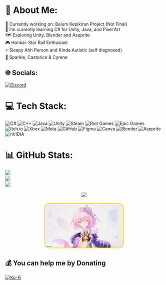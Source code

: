 # 💫 About Me:
🔭 Currently working on: Belum Kepikiran Project (Not Final)<br>🌱 I’m currently learning C# for Unity, Java, and Pixel Art<br>🗺️ Exploring Unity, Blender and Aseprite<br>🎮 Honkai: Star Rail Enthusiast<br>⚡ Sleepy Ahh Person and Kinda Autistic (self diagnosed)<br>💍 Sparkle, Castorice & Cyrene


## 🌐 Socials:
[![Discord](https://img.shields.io/badge/Discord-%237289DA.svg?logo=discord&logoColor=white)](https://discord.gg/erwushwush) 

# 💻 Tech Stack:
![C#](https://img.shields.io/badge/c%23-%23239120.svg?style=for-the-badge&logo=csharp&logoColor=white) ![C++](https://img.shields.io/badge/c++-%2300599C.svg?style=for-the-badge&logo=c%2B%2B&logoColor=white) ![Java](https://img.shields.io/badge/java-%23ED8B00.svg?style=for-the-badge&logo=openjdk&logoColor=white) ![Unity](https://img.shields.io/badge/unity-%23000000.svg?style=for-the-badge&logo=unity&logoColor=white) ![Steam](https://img.shields.io/badge/steam-%23000000.svg?style=for-the-badge&logo=steam&logoColor=white) ![Riot Games](https://img.shields.io/badge/riotgames-D32936.svg?style=for-the-badge&logo=riotgames&logoColor=white) ![Epic Games](https://img.shields.io/badge/epicgames-%23313131.svg?style=for-the-badge&logo=epicgames&logoColor=white) ![Itch.io](https://img.shields.io/badge/Itch-%23FF0B34.svg?style=for-the-badge&logo=Itch.io&logoColor=white) ![Xbox](https://img.shields.io/badge/xbox-%23107C10.svg?style=for-the-badge&logo=xbox&logoColor=white) ![Meta](https://img.shields.io/badge/Meta-%230467DF.svg?style=for-the-badge&logo=Meta&logoColor=white) ![GitHub](https://img.shields.io/badge/github-%23121011.svg?style=for-the-badge&logo=github&logoColor=white) ![Figma](https://img.shields.io/badge/figma-%23F24E1E.svg?style=for-the-badge&logo=figma&logoColor=white) ![Canva](https://img.shields.io/badge/Canva-%2300C4CC.svg?style=for-the-badge&logo=Canva&logoColor=white) ![Blender](https://img.shields.io/badge/blender-%23F5792A.svg?style=for-the-badge&logo=blender&logoColor=white) ![Aseprite](https://img.shields.io/badge/Aseprite-FFFFFF?style=for-the-badge&logo=Aseprite&logoColor=#7D929E) ![nVIDIA](https://img.shields.io/badge/nVIDIA-%2376B900.svg?style=for-the-badge&logo=nVIDIA&logoColor=white)
# 📊 GitHub Stats:
![](https://github-readme-stats.vercel.app/api?username=erwush&theme=dark&hide_border=false&include_all_commits=true&count_private=true)<br/>
![](https://nirzak-streak-stats.vercel.app/?user=erwush&theme=dark&hide_border=false)<br/>
![](https://github-readme-stats.vercel.app/api/top-langs/?username=erwush&theme=dark&hide_border=false&include_all_commits=true&count_private=true&layout=compact)

<p align="center">
  <img src="https://quotes-github-readme.vercel.app/api?type=horizontal&theme=radical&quote=Makanlah%20sebelum%20dimakan." />
  <br><br>
  <img src="https://raw.githubusercontent.com/erwush/erwush/main/Cyrene.png" width="250" style="border: 2px solid gold; border-radius: 15px;">
</p>


  ## 💰 You can help me by Donating
  [![Ko-Fi](https://img.shields.io/badge/Ko--fi-F16061?style=for-the-badge&logo=ko-fi&logoColor=white)](https://ko-fi.com/Erwush) 

  
<!-- Proudly created with GPRM ( https://gprm.itsvg.in ) -->
